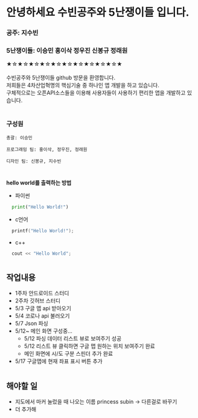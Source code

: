 # 안녕하세요 수빈공주와 5난쟁이들 입니다.
### 공주: 지수빈
### 5난쟁이들: 이승민 홍이삭 정우진 신봉규 정래원
  
★☆★☆★☆★☆★☆★☆★☆★☆★☆★☆★<br>
<br>
수빈공주와 5난쟁이들 github 방문을 환영합니다.
<br>
저희들은 4차산업혁명의 핵심기술 중 하나인 앱 개발을 하고 있습니다.
<br>
구체적으로는 오픈API소스들을 이용해 사용자들이 사용하기 편리한 앱을 개발하고 있습니다.
<br>
#
### 구성원
```
총괄: 이승민
```
```
프로그래밍 팀: 홍이삭, 정우진, 정래원
```
```
디자인 팀: 신봉규, 지수빈
```
#
**hello world를 출력하는 방법**
* 파이썬
```py
  print("Hello World!")
```
* c언어
```c
  printf("Hello World!");
```
* c++
```c++
  cout << "Hello World";
```

#
## 작업내용
* 1주차 안드로이드 스터디
* 2주차 깃허브 스터디
* 5/3 구글 맵 api 받아오기
* 5/4 코로나 api 불러오기
* 5/7 Json 파싱
* 5/12~ 메인 화면 구성중...
  + 5/12 파싱 데이터 리스트 뷰로 보여주기 성공
  + 5/12 리스트 뷰 클릭하면 구글 맵 원하는 위치 보여주기 완료
  + 메인 화면에 시/도 구분 스핀더 추가 완료
* 5/17 구글맵에 현재 좌표 표시 버튼 추가

#
## 해야할 일
* 지도에서 마커 눌렀을 때 나오는 이름 princess subin -> 다른걸로 바꾸기
* 더 추가해
